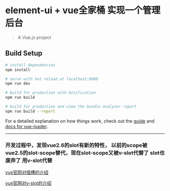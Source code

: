 # element-ui + vue全家桶 实现一个管理后台

> A Vue.js project

## Build Setup

``` bash
# install dependencies
npm install

# serve with hot reload at localhost:8080
npm run dev

# build for production with minification
npm run build

# build for production and view the bundle analyzer report
npm run build --report
```

For a detailed explanation on how things work, check out the [guide](http://vuejs-templates.github.io/webpack/) and [docs for vue-loader](http://vuejs.github.io/vue-loader).

---
### 开发过程中，发现vue2.6的slot有新的特性， 以前的scope被vue2.5的slot-scope替代，现在slot-scope又被v-slot代替了 slot也废弃了 用v-slot代替 
[vue官网对插槽的介绍](https://cn.vuejs.org/v2/guide/components-slots.html)

[vue官网对v-slot的介绍](https://cn.vuejs.org/v2/api/#v-slot)
